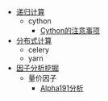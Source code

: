 * [递归计算](recursive_calc/readme.md)
	*  cython
		* [Cython的注意事项](recursive_calc/cython/Cython的注意事项.md)
* [分布式计算](distribution_calc/readme.md)
	* celery
	* yarn
* [因子分析挖掘](factors_miner/readme.md)
	* 量价因子
		* [Alpha191分析](factors_miner/quantity_price/Alpha191分析.md)

